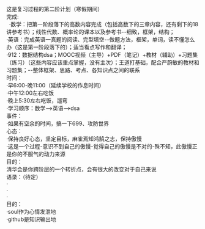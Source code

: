 这是复习过程的第二阶计划（寒假期间）<br>
完成:<br>
&ensp;·数学：把第一阶段落下的高数内容完成（包括高数下的三章内容，还有剩下的18讲参考书）；线性代数、概率论的课本以及参考书--细致，框架，结构；<br>
·英语：完成英语一真题的阅读、完型填空--做题方法，框架，单词，读不懂怎么办（这是第一阶段落下的）；适当看点写作和翻译；<br>
·912：数据结构dsa；MOOC视频（主导）+PDF（笔记）+教材（辅助）+习题集（练习）（这些内容应该重点掌握，没有主次）；王道打基础，配合严蔚敏的教材和习题集；--整体框架、思路、考点、各知识点之间的联系<br>
时间：<br>
·早6:00-晚11:00（延续学校的作息时间）<br>
·中午12:00左右吃饭<br>
·晚上5:30左右吃饭，遛弯<br>
·学习顺序：数学-->英语-->dsa<br>
事件：<br>
·如果有空余的时间，搞一下699、攻防世界<br>
心态：<br>
·保持良好心态，坚定目标，麻雀焉知鸿鹄之志，保持傲慢<br>
·这是一个过程-意识不到自己的傲慢-觉得自己的傲慢是不对的-殊不知，此傲慢正是你的不服气的动力来源<br>
目的：<br>
清华会是你跨阶层的一个转折点，会有很大的改变对于自己来说<br>
语录：（待定）<br>
·<br>
·<br>
·<br>
目的：<br>
·soul作为心情发泄地<br>
·github是知识输出地<br>
